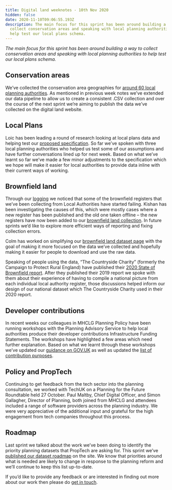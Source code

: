 ```yaml
---
title: Digital land weeknotes - 10th Nov 2020
hidden: false
date: 2020-11-10T09:06:55.193Z
description: The main focus for this sprint has been around building a way to
  collect conservation areas and speaking with local planning authorities to
  help test our local plans schema.
---
```

_The main focus for this sprint has been around building a way to collect conservation areas and speaking with local planning authorities to help test our local plans schema._

## Conservation areas

We’ve collected the conservation area geographies for [around 60 local planning authorities](https://github.com/digital-land/conservation-area-geography-collection/tree/master/collection). As mentioned in previous week notes we’ve extended our data pipeline to allow us to create a consistent .CSV collection and over the course of the next sprint we’re aiming to publish the data we’ve collected on the digital land website.

## Local Plans

Loic has been leading a round of research looking at local plans data and helping test our [proposed specification](https://digital-land.github.io/specification/dataset/local-plans/). So far we’ve spoken with three local planning authorities who helped us test some of our assumptions and have further conversations lined up for next week. Based on what we’ve learnt so far we’ve made a few minor adjustments to the specification which we hope will make it easier for local authorities to provide data inline with their current ways of working.

## Brownfield land

Through our [logging](https://digital-land.github.io/collection/) we noticed that some of the brownfield registers that we’ve been collecting from Local Authorities have started failing. Kishan has been investigating the causes of this, which were mostly cases where a new register has been published and the old one taken offline – the new registers have now been added to our [brownfield land collection](https://github.com/digital-land/brownfield-land-collection/blob/master/index/dataset.csv). In future sprints we’d like to explore more efficient ways of reporting and fixing collection errors.

Colm has worked on simplifying our [brownfield land dataset page](https://digital-land.github.io/dataset/brownfield-land/) with the goal of making it more focused on the data we’ve collected and hopefully making it easier for people to download and use the raw data.

Speaking of people using the data, “The Countryside Charity” (formerly the Campaign to Protect Rural England) have published their [2020 State of Brownfield report](https://www.cpre.org.uk/resources/state-of-brownfield-2020/). After they published their 2019 report we spoke with them about their experience of having to compile a national picture from each individual local authority register, those discussions helped inform our design of our national dataset which The Countryside Charity used in their 2020 report.

## Developer contributions

In recent weeks our colleagues in MHCLG Planning Policy have been running workshops with the Planning Advisory Service to help local authorities produce their developer contributions Infrastructure Funding Statements. The workshops have highlighted a few areas which need further explanation. Based on what we learnt through these workshops we’ve updated our [guidance on GOV.UK](https://www.gov.uk/guidance/publish-your-developer-contributions-data) as well as updated the [list of contribution purposes](https://digital-land.github.io/tools/developer-contribution-purposes.html).

## Policy and PropTech

Continuing to get feedback from the tech sector into the planning consultation, we worked with TechUK on a Planning for the Future Roundtable held 27 October. Paul Maltby, Chief Digital Officer, and Simon Gallagher, Director of Planning, both joined from MHCLG and attendees included a range of software providers across the planning industry. We were very appreciative of the additional input and grateful for the high engagement from tech companies throughout this process.

## Roadmap

Last sprint we talked about the work we’ve been doing to identify the priority planning datasets that PropTech are asking for. This sprint we’ve [published our dataset roadmap](https://digital-land.github.io/project/) on the site. We know that priorities around what is needed are likely to change in response to the planning reform and we’ll continue to keep this list up-to-date.

If you’d like to provide any feedback or are interested in finding out more about our work then please do [get in touch](mailto:digitalland@communities.gov.uk).